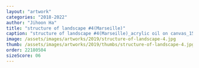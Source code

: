 ```yaml
---
layout: "artwork"
categories: "2018-2022"
author: "Jihoon Ha"
title: "structure of landscape #4(Marseille)"
caption: "structure of landscape #4(Marseille)_acrylic oil on canvas_150×105㎝_2019"
image: /assets/images/artworks/2019/structure-of-landscape-4.jpg
thumb: /assets/images/artworks/2019/thumbs/structure-of-landscape-4.jpg
order: 22180504
sizeScore: 06
---
```

